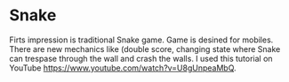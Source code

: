 # Snake
Firts impression is traditional Snake game.
Game is desined for mobiles.
There are new mechanics like (double score, changing state where Snake can trespase through the wall and crash the walls.
I used this tutorial on YouTube https://www.youtube.com/watch?v=U8gUnpeaMbQ.
